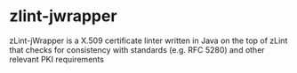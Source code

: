 # zlint-jwrapper
zLint-jWrapper is a X.509 certificate linter written in Java on the top of zLint that checks for consistency with standards (e.g. RFC 5280) and other relevant PKI requirements
